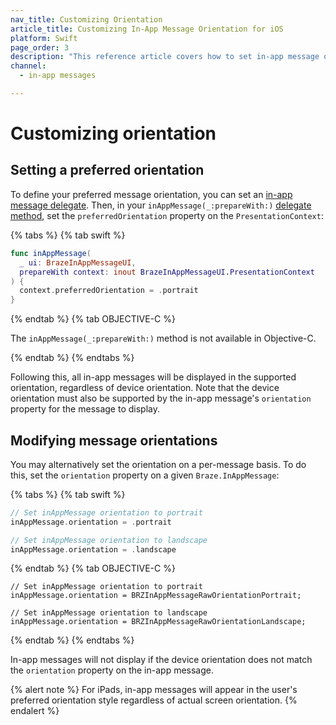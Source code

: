 ```yaml
---
nav_title: Customizing Orientation
article_title: Customizing In-App Message Orientation for iOS
platform: Swift
page_order: 3
description: "This reference article covers how to set in-app message orientation for your iOS application."
channel:
  - in-app messages

---
```


# Customizing orientation

## Setting a preferred orientation

To define your preferred message orientation, you can set an [in-app message delegate][1]. Then, in your `inAppMessage(_:prepareWith:)` [delegate method](https://braze-inc.github.io/braze-swift-sdk/documentation/brazeui/brazeinappmessageuidelegate/inappmessage(_:preparewith:)-11fog), set the `preferredOrientation` property on the `PresentationContext`:

{% tabs %}
{% tab swift %}

```swift
func inAppMessage(
  _ ui: BrazeInAppMessageUI,
  prepareWith context: inout BrazeInAppMessageUI.PresentationContext
) {
  context.preferredOrientation = .portrait
}
```

{% endtab %}
{% tab OBJECTIVE-C %}

The `inAppMessage(_:prepareWith:)` method is not available in Objective-C.

{% endtab %}
{% endtabs %}

Following this, all in-app messages will be displayed in the supported orientation, regardless of device orientation. Note that the device orientation must also be supported by the in-app message's `orientation` property for the message to display.

## Modifying message orientations

You may alternatively set the orientation on a per-message basis. To do this, set the `orientation` property on a given `Braze.InAppMessage`:

{% tabs %}
{% tab swift %}

```swift    
// Set inAppMessage orientation to portrait
inAppMessage.orientation = .portrait

// Set inAppMessage orientation to landscape
inAppMessage.orientation = .landscape
```

{% endtab %}
{% tab OBJECTIVE-C %}

```objc
// Set inAppMessage orientation to portrait
inAppMessage.orientation = BRZInAppMessageRawOrientationPortrait;

// Set inAppMessage orientation to landscape
inAppMessage.orientation = BRZInAppMessageRawOrientationLandscape;
```

{% endtab %}
{% endtabs %}

In-app messages will not display if the device orientation does not match the `orientation` property on the in-app message.

{% alert note %}
For iPads, in-app messages will appear in the user's preferred orientation style regardless of actual screen orientation.
{% endalert %}

[1]: {{site.baseurl}}/developer_guide/platform_integration_guides/swift/in-app_messaging/customization/setting_delegates/